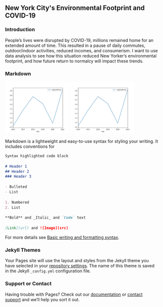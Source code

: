 ## New York City's Environmental Footprint and COVID-19

### Introduction

People’s lives were disrupted by COVID-19, millions remained home for an
extended amount of time. This resulted in a pause of daily commutes, outdoor/indoor activities, reduced incomes, and consumerism. I want to use data analysis to see how this situation reduced New Yorker’s environmental footprint, and how future return to normalcy will impact these trends.

### Markdown

<img src="https://raw.githubusercontent.com/rchevarria/NYCEnvironCovidData/gh-pages/testing.png" width="210" height="170">  <img src="https://raw.githubusercontent.com/rchevarria/NYCEnvironCovidData/gh-pages/testing.png" width="210" height="170">


Markdown is a lightweight and easy-to-use syntax for styling your writing. It includes conventions for

```markdown
Syntax highlighted code block

# Header 1
## Header 2
### Header 3

- Bulleted
- List

1. Numbered
2. List

**Bold** and _Italic_ and `Code` text

[Link](url) and ![Image](src)
```

For more details see [Basic writing and formatting syntax](https://docs.github.com/en/github/writing-on-github/getting-started-with-writing-and-formatting-on-github/basic-writing-and-formatting-syntax).

### Jekyll Themes

Your Pages site will use the layout and styles from the Jekyll theme you have selected in your [repository settings](https://github.com/rchevarria/NYCEnvironCovidData/settings/pages). The name of this theme is saved in the Jekyll `_config.yml` configuration file.

### Support or Contact

Having trouble with Pages? Check out our [documentation](https://docs.github.com/categories/github-pages-basics/) or [contact support](https://support.github.com/contact) and we’ll help you sort it out.
